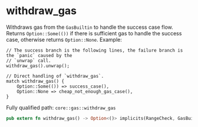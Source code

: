 # withdraw_gas

Withdraws gas from the `GasBuiltin` to handle the success case flow. Returns `Option::Some(())` if there is sufficient gas to handle the success case, otherwise returns `Option::None`.  Example:
```cairo
// The success branch is the following lines, the failure branch is the `panic` caused by the
// `unwrap` call.
withdraw_gas().unwrap();

// Direct handling of `withdraw_gas`.
match withdraw_gas() {
    Option::Some(()) => success_case(),
    Option::None => cheap_not_enough_gas_case(),
}
```

Fully qualified path: `core::gas::withdraw_gas`

```rust
pub extern fn withdraw_gas() -> Option<()> implicits(RangeCheck, GasBuiltin) nopanic;
```

